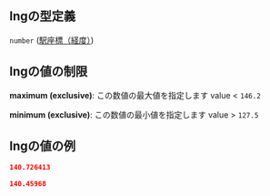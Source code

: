 ## lngの型定義

`number` ([駅座標（経度）](station-properties-駅座標経度.md))

## lngの値の制限

**maximum (exclusive)**: この数値の最大値を指定します value < `146.2`

**minimum (exclusive)**: この数値の最小値を指定します value > `127.5`

## lngの値の例

```json
140.726413
```

```json
140.45968
```
